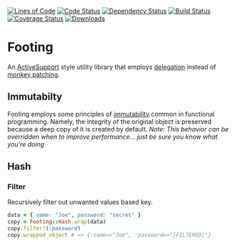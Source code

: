 [![Lines of Code](http://img.shields.io/badge/lines_of_code-83-brightgreen.svg?style=flat)](http://blog.codinghorror.com/the-best-code-is-no-code-at-all/)
[![Code Status](http://img.shields.io/codeclimate/github/hopsoft/footing.svg?style=flat)](https://codeclimate.com/github/hopsoft/footing)
[![Dependency Status](http://img.shields.io/gemnasium/hopsoft/footing.svg?style=flat)](https://gemnasium.com/hopsoft/footing)
[![Build Status](http://img.shields.io/travis/hopsoft/footing.svg?style=flat)](https://travis-ci.org/hopsoft/footing)
[![Coverage Status](https://img.shields.io/coveralls/hopsoft/footing.svg?style=flat)](https://coveralls.io/r/hopsoft/footing?branch=master)
[![Downloads](http://img.shields.io/gem/dt/footing.svg?style=flat)](http://rubygems.org/gems/footing)

# Footing

An [ActiveSupport](https://github.com/rails/rails/tree/master/activesupport)
style utility library that employs [delegation](https://en.wikipedia.org/wiki/Delegation_(programming))
instead of [monkey patching](https://en.wikipedia.org/wiki/Monkey_patch).

## Immutabilty

Footing employs some principles of [immutability](https://en.wikipedia.org/wiki/Immutable_object) common in functional programming.
Namely, the integrity of the original object is preserved because a deep copy of it is created by default.
_Note: This behavior can be overridden when to improve performance... just be sure you know what you're doing_

## Hash

### Filter

Recursively filter out unwanted values based key.

```ruby
data = { name: "Joe", password: "secret" }
copy = Footing::Hash.wrap(data)
copy.filter!(:password)
copy.wrapped_object # => {:name=>"Joe", :password=>"[FILTERED]"}
```
